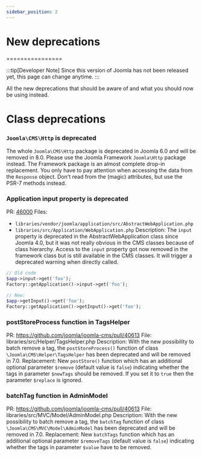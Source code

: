 ```yaml
---
sidebar_position: 2
---
```


# New deprecations
================

:::tip[Developer Note]
  Since this version of Joomla has not been released yet, this page can change anytime.
:::

All the new deprecations that should be aware of and what you should now be using instead.


# Class deprecations

### `Joomla\CMS\Http` is deprecated

The whole `Joomla\CMS\Http` package is deprecated in Joomla 6.0 and will be removed in 8.0. Please use the Joomla Framework `Joomla\Http` package instead. The Framework package is an almost complete drop-in replacement. You only have to pay attention when accessing the data from the `Response` object. Don't read from the (magic) attributes, but use the PSR-7 methods instead.

### Application input property is deprecated

PR: [46000](https://github.com/joomla/joomla-cms/pull/46000)
Files: 
- `libraries/vendor/joomla/application/src/AbstractWebApplication.php`
- `libraries/src/Application/WebApplication.php`
Description:
The `input` property is deprecated in the AbstractWebApplication class since Joomla 4.0, but it was not really obvious in the CMS classes because of class hierarchy. Access to the `input` property got now removed in the framework class but is still available in the CMS classes. It will trigger a deprecated warning when directly called.

```php
// Old code
$app->input->get('foo');
Factory::getApplication()->input->get('foo');

// New:
$app->getInput()->get('foo');
Factory::getApplication()->getInput()->get('foo');
```

### postStoreProcess function in TagsHelper

PR: https://github.com/joomla/joomla-cms/pull/40613
File: libraries/src/Helper/TagsHelper.php
Description: With the new possibility to batch remove a tag, the `postStoreProcess()` function of class `\Joomla\CMS\Helper\TagsHelper` has been deprecated and will be removed in 7.0.
Replacement: New `postStore()` function which has an additional optional parameter `$remove` (default value is `false`) indicating whether the tags in parameter `$newTags` should be removed. If you set it to `true` then the parameter `$replace` is ignored.

### batchTag function in AdminModel

PR: https://github.com/joomla/joomla-cms/pull/40613
File: libraries/src/MVC/Model/AdminModel.php
Description: With the new possibility to batch remove a tag, the `batchTag` function of class `\Joomla\CMS\MVC\Model\AdminModel` has been deprecated and will be removed in 7.0.
Replacement: New `batchTags` function which has an additional optional parameter `$removeTags` (default value is `false`) indicating whether the tags in parameter `$value` have to be removed.
